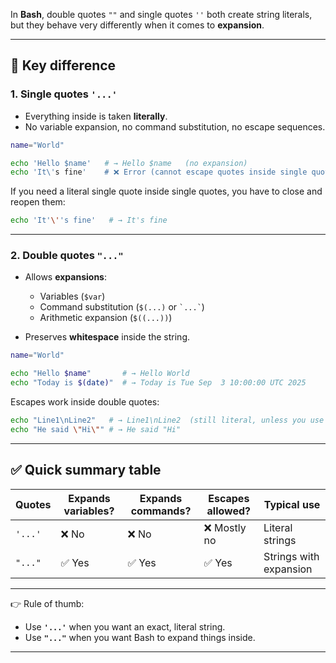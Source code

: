 In **Bash**, double quotes `""` and single quotes `''` both create string literals, but they behave very differently when it comes to **expansion**.

---

## 🔑 Key difference

### 1. **Single quotes `'...'`**

* Everything inside is taken **literally**.
* No variable expansion, no command substitution, no escape sequences.

```bash
name="World"

echo 'Hello $name'   # → Hello $name   (no expansion)
echo 'It\'s fine'    # ❌ Error (cannot escape quotes inside single quotes)
```

If you need a literal single quote inside single quotes, you have to close and reopen them:

```bash
echo 'It'\''s fine'   # → It's fine
```

---

### 2. **Double quotes `"..."`**

* Allows **expansions**:

  * Variables (`$var`)
  * Command substitution (`$(...)` or `` `...` ``)
  * Arithmetic expansion (`$((...))`)
* Preserves **whitespace** inside the string.

```bash
name="World"

echo "Hello $name"       # → Hello World
echo "Today is $(date)"  # → Today is Tue Sep  3 10:00:00 UTC 2025
```

Escapes work inside double quotes:

```bash
echo "Line1\nLine2"   # → Line1\nLine2  (still literal, unless you use echo -e)
echo "He said \"Hi\"" # → He said "Hi"
```

---

## ✅ Quick summary table

| Quotes  | Expands variables? | Expands commands? | Escapes allowed? | Typical use            |
| ------- | ------------------ | ----------------- | ---------------- | ---------------------- |
| `'...'` | ❌ No               | ❌ No              | ❌ Mostly no      | Literal strings        |
| `"..."` | ✅ Yes              | ✅ Yes             | ✅ Yes            | Strings with expansion |

---

👉 Rule of thumb:

* Use **`'...'`** when you want an exact, literal string.
* Use **`"..."`** when you want Bash to expand things inside.

---
